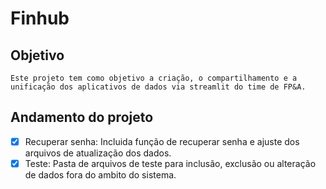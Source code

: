 # Finhub

## Objetivo

    Este projeto tem como objetivo a criação, o compartilhamento e a unificação dos aplicativos de dados via streamlit do time de FP&A.

## Andamento do projeto

- [x] Recuperar senha: Incluida função de recuperar senha e ajuste dos arquivos de atualização dos dados.
- [x] Teste: Pasta de arquivos de teste para inclusão, exclusão ou alteração de dados fora do ambito do sistema.
